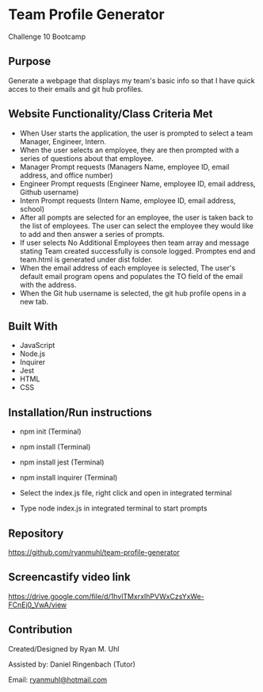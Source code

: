 # Team Profile Generator
Challenge 10 Bootcamp

## Purpose
Generate a webpage that displays my team's basic info so that I have quick acces to their emails and git hub profiles.

## Website Functionality/Class Criteria Met
* When User starts the application,  the user is prompted to select a team Manager, Engineer, Intern.  
* When the user selects an employee,  they are then prompted with a series of questions about that employee. 
* Manager Prompt requests (Managers Name, employee ID, email address, and office number)
* Engineer Prompt requests (Engineer Name, employee ID, email address, Github username)
* Intern Prompt requests (Intern Name, employee ID, email address, school)
* After all pompts are selected for an employee,  the user is taken back to the list of employees.  The user can select the employee they would like to add and then answer a series of prompts.  
* If user selects No Additional Employees then team array and message stating Team created successfully is console logged.  Promptes end and team.html is generated under dist folder.
* When the email address of each employee is selected,  The user's default email program opens and populates the TO field of the email with the address.
* When the Git hub username is selected,  the git hub profile opens in a new tab.


## Built With
* JavaScript
* Node.js
* Inquirer
* Jest
* HTML
* CSS

## Installation/Run instructions
* npm init (Terminal)
* npm install (Terminal)
* npm install jest (Terminal)
* npm install inquirer (Terminal)

* Select the index.js file, right click and open in integrated terminal
* Type node index.js in integrated terminal to start prompts

## Repository
https://github.com/ryanmuhl/team-profile-generator

## Screencastify video link
https://drive.google.com/file/d/1hvlTMxrxIhPVWxCzsYxWe-FCnEj0_VwA/view


## Contribution
Created/Designed by Ryan M. Uhl

Assisted by: Daniel Ringenbach (Tutor)

Email: ryanmuhl@hotmail.com